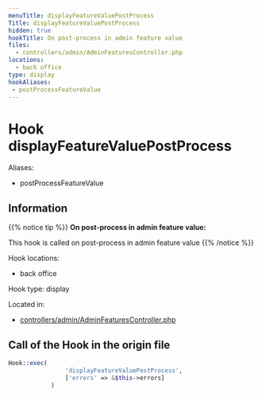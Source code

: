 ```yaml
---
menuTitle: displayFeatureValuePostProcess
Title: displayFeatureValuePostProcess
hidden: true
hookTitle: On post-process in admin feature value
files:
  - controllers/admin/AdminFeaturesController.php
locations:
  - back office
type: display
hookAliases:
 - postProcessFeatureValue
---
```


# Hook displayFeatureValuePostProcess

Aliases: 
 - postProcessFeatureValue



## Information

{{% notice tip %}}
**On post-process in admin feature value:** 

This hook is called on post-process in admin feature value
{{% /notice %}}

Hook locations: 
  - back office

Hook type: display

Located in: 
  - [controllers/admin/AdminFeaturesController.php](https://github.com/PrestaShop/PrestaShop/blob/8.0.x/controllers/admin/AdminFeaturesController.php)

## Call of the Hook in the origin file

```php
Hook::exec(
                'displayFeatureValuePostProcess',
                ['errors' => &$this->errors]
            )
```